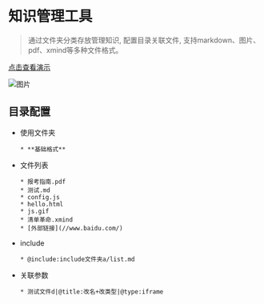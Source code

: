# 知识管理工具

> 通过文件夹分类存放管理知识, 配置目录关联文件, 支持markdown、图片、pdf、xmind等多种文件格式。

<a target="_blank" href="https://qjflying.github.io/archive/demo/index.html">点击查看演示</a>

![图片](./book/文件目录.png)

## 目录配置
* 使用文件夹
    ```
    * **基础格式**
    ```
* 文件列表
    ```
    * 报考指南.pdf
    * 测试.md
    * config.js
    * hello.html
    * js.gif
    * 清单革命.xmind
    * [外部链接](//www.baidu.com/)
    ```    
* include
    ```
    * @include:include文件夹a/list.md   
    ```
* 关联参数
    ```
    * 测试文件d|@title:改名+改类型|@type:iframe
    ```



